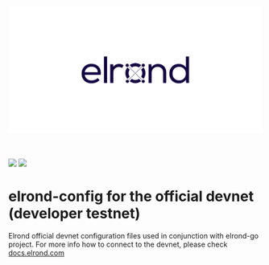 <div style="text-align:center">
  <img
  src="https://raw.githubusercontent.com/ElrondNetwork/elrond-go/master/elrond_logo_01.svg"
  alt="Elrond Network">
</div>
<br>

<br>

[![](https://img.shields.io/badge/made%20by-Elrond%20Network-blue.svg?style=flat-square)](http://elrond.com/)
[![](https://img.shields.io/badge/project-Elrond%20Network%20Devnet-blue.svg?style=flat-square)](http://elrond.com/)

# elrond-config for the official devnet (developer testnet)

Elrond official devnet configuration files used in conjunction with elrond-go project. 
For more info how to connect to the devnet, please check [docs.elrond.com](https://staging-docs.elrond.com/validators/devnet/config-scripts-devnet/)
